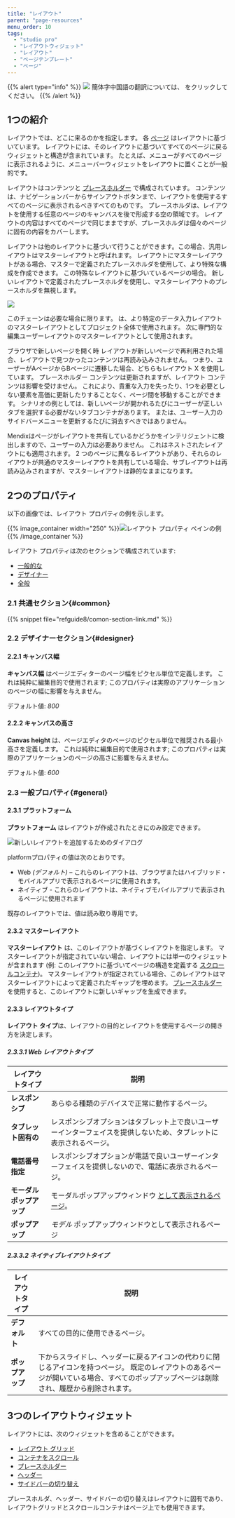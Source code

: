 ```yaml
---
title: "レイアウト"
parent: "page-resources"
menu_order: 10
tags:
  - "studio pro"
  - "レイアウトウィジェット"
  - "レイアウト"
  - "ページテンプレート"
  - "ページ"
---
```


{{% alert type="info" %}}
<img src="attachments/chinese-translation/china.png" style="display: inline-block; margin: 0" /> 簡体字中国語の翻訳については、 [<unk> <unk> <unk>](https://cdn.mendix.tencent-cloud.com/documentation/refguide8/layout.pdf) をクリックしてください。
{{% /alert %}}

## 1つの紹介

レイアウトでは、どこに来るのかを指定します。 各 [ページ](page) はレイアウトに基づいています。 レイアウトには、そのレイアウトに基づいてすべてのページに戻るウィジェットと構造が含まれています。 たとえば、メニューがすべてのページに表示されるように、メニューバーウィジェットをレイアウトに置くことが一般的です。

レイアウトはコンテンツと [プレースホルダー](placeholder) で構成されています。 コンテンツは、ナビゲーションバーからサインアウトボタンまで、レイアウトを使用するすべてのページに表示されるべきすべてのものです。 プレースホルダは、レイアウトを使用する任意のページのキャンバスを後で形成する空の領域です。 レイアウトの内容はすべてのページで同じままですが、プレースホルダは個々のページに固有の内容をカバーします。

レイアウトは他のレイアウトに基づいて行うことができます。この場合、汎用レイアウトはマスターレイアウトと呼ばれます。 レイアウトにマスターレイアウトがある場合、マスターで定義されたプレースホルダを使用して、より特殊な構成を作成できます。 この特殊なレイアウトに基づいているページの場合。 新しいレイアウトで定義されたプレースホルダを使用し、マスターレイアウトのプレースホルダを無視します。

![](attachments/layout/16843991.png)

このチェーンは必要な場合に限ります。 は、より特定のデータ入力レイアウトのマスターレイアウトとしてプロジェクト全体で使用されます。 次に専門的な編集ユーザーレイアウトのマスターレイアウトとして使用されます。

ブラウザで新しいページを開く時 レイアウトが新しいページで再利用された場合、レイアウトで見つかったコンテンツは再読み込みされません。 つまり、ユーザーがAページからBページに遷移した場合、どちらもレイアウト X を使用しています。 プレースホルダー コンテンツは更新されますが、レイアウト コンテンツは影響を受けません。 これにより、貴重な入力を失ったり、1つを必要としない要素を高価に更新したりすることなく、ページ間を移動することができます。 シナリオの例としては、新しいページが開かれるたびにユーザーが正しいタブを選択する必要がないタブコンテナがあります。 または、ユーザー入力のサイドバーメニューを更新するたびに消去すべきではありません。

Mendixはページがレイアウトを共有しているかどうかをインテリジェントに検出しますので、ユーザーの入力は必要ありません。 これはネストされたレイアウトにも適用されます。 2 つのページに異なるレイアウトがあり、それらのレイアウトが共通のマスターレイアウトを共有している場合、サブレイアウトは再読み込みされますが、マスターレイアウトは静的なままになります。

## 2つのプロパティ

以下の画像では、レイアウト プロパティの例を示します。

{{% image_container width="250" %}}![レイアウト プロパティ ペインの例](attachments/layout/layout-properties.png)
{{% /image_container %}}

レイアウト プロパティは次のセクションで構成されています:

* [一般的な](#common)
* [デザイナー](#designer)
* [全般](#general)

### 2.1 共通セクション{#common}

{{% snippet file="refguide8/comon-section-link.md" %}}

### 2.2 デザイナーセクション{#designer}

#### 2.2.1 キャンバス幅

**キャンバス幅** はページエディターのページ幅をピクセル単位で定義します。 これは純粋に編集目的で使用されます; このプロパティは実際のアプリケーションのページの幅に影響を与えません。

デフォルト値: *800*

#### 2.2.2 キャンバスの高さ

**Canvas height** は、ページエディタのページのピクセル単位で推奨される最小高さを定義します。 これは純粋に編集目的で使用されます; このプロパティは実際のアプリケーションのページの高さに影響を与えません。

デフォルト値: *600*

### 2.3 一般プロパティ{#general}

#### 2.3.1 プラットフォーム

**プラットフォーム** はレイアウトが作成されたときにのみ設定できます。

![新しいレイアウトを追加するためのダイアログ](attachments/layout/add-layout.png)

platformプロパティの値は次のとおりです。

* Web *(デフォルト)* – これらのレイアウトは、ブラウザまたはハイブリッド・モバイルアプリで表示されるページに使用されます。
* ネイティブ - これらのレイアウトは、ネイティブモバイルアプリで表示されるページに使用されます

既存のレイアウトでは、値は読み取り専用です。

#### 2.3.2 マスターレイアウト

**マスターレイアウト** は、このレイアウトが基づくレイアウトを指定します。 マスターレイアウトが指定されていない場合、レイアウトには単一のウィジェットが含まれます (例: このレイアウトに基づいてページの構造を定義する [スクロールコンテナ](scroll-container))。 マスターレイアウトが指定されている場合、このレイアウトはマスターレイアウトによって定義されたギャップを埋めます。 [プレースホルダー](placeholder) を使用すると、このレイアウトに新しいギャップを生成できます。

#### 2.3.3 レイアウトタイプ<a name="layout-type"></a>

**レイアウト タイプ**は、レイアウトの目的とレイアウトを使用するページの開き方を決定します。

##### 2.3.3.1 Web レイアウトタイプ

| レイアウトタイプ       | 説明                                                                       |
| -------------- | ------------------------------------------------------------------------ |
| **レスポンシブ**     | あらゆる種類のデバイスで正常に動作するページ。                                                  |
| **タブレット固有の**   | レスポンシブオプションはタブレット上で良いユーザーインターフェイスを提供しないため、タブレットに表示されるページ。                |
| **電話番号指定**     | レスポンシブオプションが電話で良いユーザーインターフェイスを提供しないので、電話に表示されるページ。                       |
| **モーダルポップアップ** | モーダルポップアップウィンドウ [として表示されるページ](https://www.wikiwand.com/en/Modal_window)。 |
| **ポップアップ**     | *モデル* ポップアップウィンドウとして表示されるページ                                             |

##### 2.3.3.2 ネイティブレイアウトタイプ

| レイアウトタイプ   | 説明                                                                                            |
| ---------- | --------------------------------------------------------------------------------------------- |
| **デフォルト**  | すべての目的に使用できるページ。                                                                              |
| **ポップアップ** | 下からスライドし、ヘッダーに戻るアイコンの代わりに閉じるアイコンを持つページ。 既定のレイアウトのあるページが開いている場合、すべてのポップアップページは削除され、履歴から削除されます。 |

## 3つのレイアウトウィジェット

レイアウトには、次のウィジェットを含めることができます。

*   [レイアウト グリッド](layout-grid)
*   [コンテナをスクロール](scroll-container)
*   [プレースホルダー](placeholder)
*   [ヘッダー](ヘッダー)
*   [サイドバーの切り替え](sidebar-toggle-button)

プレースホルダ、ヘッダー、サイドバーの切り替えはレイアウトに固有であり、レイアウトグリッドとスクロールコンテナはページ上でも使用できます。
